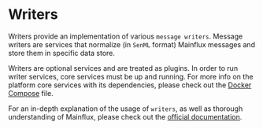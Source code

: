 # Writers

Writers provide an implementation of various `message writers`.
Message writers are services that normalize (in `SenML` format)
Mainflux messages and store them in specific data store.

Writers are optional services and are treated as plugins. In order to
run writer services, core services must be up and running. For more info
on the platform core services with its dependencies, please check out
the [Docker Compose][compose] file.

For an in-depth explanation of the usage of `writers`, as well as thorough
understanding of Mainflux, please check out the [official documentation][doc].

[doc]: http://mainflux.readthedocs.io
[compose]: ../docker/docker-compose.yml

